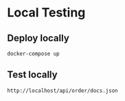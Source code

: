 # Local Testing

## Deploy locally
```shell script
docker-compose up
```

## Test locally

```shell script
http://localhost/api/order/docs.json
```